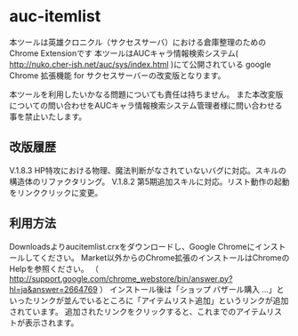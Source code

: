 auc-itemlist
=============

本ツールは英雄クロニクル（サクセスサーバ）における倉庫整理のためのChrome Extensionです
本ツールはAUCキャラ情報検索システム( http://nuko.cher-ish.net/auc/sys/index.html )にて公開されている
google Chrome 拡張機能 for サクセスサーバーの改変版となります。

本ツールを利用したいかなる問題についても責任は持ちません。
また本改変版についての問い合わせをAUCキャラ情報検索システム管理者様に問い合わせる事を禁止いたします。

改版履歴
--------
V.1.8.3 HP特攻における物理、魔法判断がなされていないバグに対応。スキルの構造体のリファクタリング。
V.1.8.2 第5期追加スキルに対応。リスト動作の起動をリンククリックに変更。

利用方法
---------
Downloadsよりaucitemlist.crxをダウンロードし、Google Chromeにインストールしてください。
Market以外からのChrome拡張のインストールはChromeのHelpを参照ください。
（ http://support.google.com/chrome_webstore/bin/answer.py?hl=ja&answer=2664769 ）
インストール後は「ショップ バザール購入 …」といったリンクが並んでいるところに「アイテムリスト追加」というリンクが追加されています。
追加されたリンクをクリックすると、これまでのアイテムリストが表示されます。
